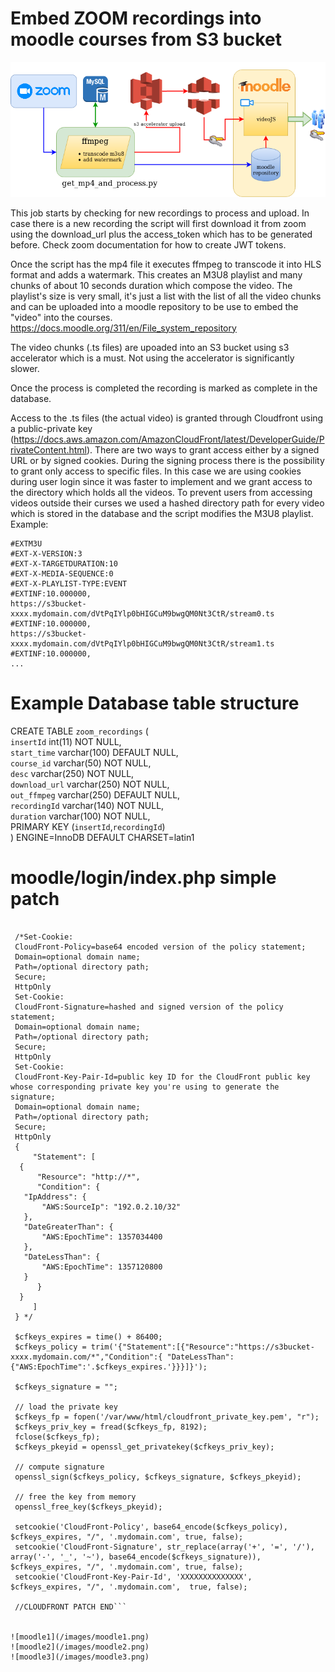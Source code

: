 # Embed ZOOM recordings into moodle courses from S3 bucket 

![ZOOM MOODLE diagram](/zoommoodle_flow.png)


This job starts by checking for new recordings to process and upload. In case there is a new recording the script will first download it from zoom using the download_url plus the access_token which has to be generated before. Check zoom documentation for how to create JWT tokens.

Once the script has the mp4 file it executes ffmpeg to transcode it into HLS format and adds a watermark. 
This creates an M3U8 playlist and many chunks of about 10 seconds duration which compose the video. The playlist's size is very small, it's just a list with the list of all the video chunks and can be uploaded into a moodle repository to be use to embed the "video" into the courses. 
https://docs.moodle.org/311/en/File_system_repository

The video chunks (.ts files) are upoaded into an S3 bucket using s3 accelerator which is a must. Not using the accelerator is significantly slower.

Once the process is completed the recording is marked as complete in the database.

Access to the .ts files (the actual video) is granted through Cloudfront using a public-private key (https://docs.aws.amazon.com/AmazonCloudFront/latest/DeveloperGuide/PrivateContent.html). There are two ways to grant access either by a signed URL or by signed cookies. During the signing process there is the possibility to grant only access to specific files. In this case we are using cookies during user login since it was faster to implement and we grant access to the directory which holds all the videos. To prevent users from accessing videos outside their curses we used a hashed directory path for every video which is stored in the database and the script modifies the M3U8 playlist. Example:


```# head  2021-09-16\ 18\:30\:00\ -\ 28143\(e619211a-bbe6-4dc1-bd8e-8eb1e2a70fbc\).m3u8 
#EXTM3U
#EXT-X-VERSION:3
#EXT-X-TARGETDURATION:10
#EXT-X-MEDIA-SEQUENCE:0
#EXT-X-PLAYLIST-TYPE:EVENT
#EXTINF:10.000000,
https://s3bucket-xxxx.mydomain.com/dVtPqIYlp0bHIGCuM9bwgQM0Nt3CtR/stream0.ts
#EXTINF:10.000000,
https://s3bucket-xxxx.mydomain.com/dVtPqIYlp0bHIGCuM9bwgQM0Nt3CtR/stream1.ts
#EXTINF:10.000000,
...
```




# Example Database table structure
  
CREATE TABLE `zoom_recordings` (  
  `insertId` int(11) NOT NULL,  
  `start_time` varchar(100) DEFAULT NULL,  
  `course_id` varchar(50) NOT NULL,  
  `desc` varchar(250) NOT NULL,  
  `download_url` varchar(250) NOT NULL,  
  `out_ffmpeg` varchar(250) DEFAULT NULL,  
  `recordingId` varchar(140) NOT NULL,  
  `duration` varchar(100) NOT NULL,  
  PRIMARY KEY (`insertId`,`recordingId`)  
) ENGINE=InnoDB DEFAULT CHARSET=latin1  

# moodle/login/index.php simple patch

```//CLODFRONT PATCH

 /*Set-Cookie: 
 CloudFront-Policy=base64 encoded version of the policy statement; 
 Domain=optional domain name; 
 Path=/optional directory path; 
 Secure; 
 HttpOnly
 Set-Cookie: 
 CloudFront-Signature=hashed and signed version of the policy statement; 
 Domain=optional domain name; 
 Path=/optional directory path; 
 Secure; 
 HttpOnly
 Set-Cookie: 
 CloudFront-Key-Pair-Id=public key ID for the CloudFront public key whose corresponding private key you're using to generate the signature; 
 Domain=optional domain name; 
 Path=/optional directory path; 
 Secure; 
 HttpOnly 
 {
     "Statement": [
  {
      "Resource": "http://*",
      "Condition": {
   "IpAddress": {
       "AWS:SourceIp": "192.0.2.10/32"
   },
   "DateGreaterThan": {
       "AWS:EpochTime": 1357034400
   },
   "DateLessThan": {
       "AWS:EpochTime": 1357120800
   }
      }
  }
     ]
 } */

 $cfkeys_expires = time() + 86400;
 $cfkeys_policy = trim('{"Statement":[{"Resource":"https://s3bucket-xxxx.mydomain.com/*","Condition":{ "DateLessThan":{"AWS:EpochTime":'.$cfkeys_expires.'}}}]}');

 $cfkeys_signature = "";

 // load the private key
 $cfkeys_fp = fopen('/var/www/html/cloudfront_private_key.pem', "r");
 $cfkeys_priv_key = fread($cfkeys_fp, 8192);
 fclose($cfkeys_fp);
 $cfkeys_pkeyid = openssl_get_privatekey($cfkeys_priv_key);

 // compute signature
 openssl_sign($cfkeys_policy, $cfkeys_signature, $cfkeys_pkeyid);

 // free the key from memory
 openssl_free_key($cfkeys_pkeyid);

 setcookie('CloudFront-Policy', base64_encode($cfkeys_policy), $cfkeys_expires, "/", '.mydomain.com', true, false);
 setcookie('CloudFront-Signature', str_replace(array('+', '=', '/'), array('-', '_', '~'), base64_encode($cfkeys_signature)), $cfkeys_expires, "/", '.mydomain.com', true, false);
 setcookie('CloudFront-Key-Pair-Id', 'XXXXXXXXXXXXXX', $cfkeys_expires, "/", '.mydomain.com',  true, false);

 //CLOUDFRONT PATCH END```
 
 
![moodle1](/images/moodle1.png)
![moodle2](/images/moodle2.png)
![moodle3](/images/moodle3.png)
